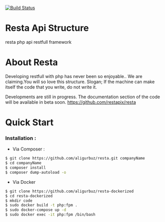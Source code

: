 
[![Build Status](https://travis-ci.org/aligurbuz/resta.svg?branch=master)](https://travis-ci.org/aligurbuz/resta)

# Resta Api Structure
resta php api restfull framework

# About Resta

Developing restfull with php has never been so enjoyable.. We are claiming.You will so love this structure.
Slogan; If the machine can make itself the code that you write, do not write it.

Developments are still in progress. The documentation section of the code will be available in beta soon.
https://github.com/restapix/resta

# Quick Start

### Installation : 

- Via Composer :

```sh
$ git clone https://github.com/aligurbuz/resta.git companyName
$ cd companyName
$ composer install
$ composer dump-autoload -o
```

- Via Docker

```sh
$ git clone https://github.com/aligurbuz/resta-dockerized
$ cd resta-dockerized
$ mkdir code
$ sudo docker build -t php:fpm .
$ sudo docker-compose up -d
$ sudo docker exec -it php:fpm /bin/bash
```
